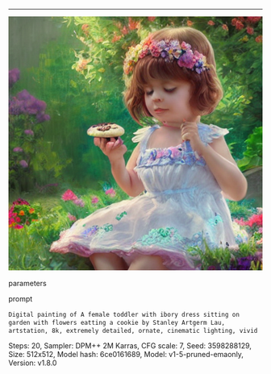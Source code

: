 

---
![image](https://github.com/bbeaekk/AI_Project/blob/main/%ED%94%84%EB%A1%AC%ED%94%84%ED%8A%B8%20%ED%85%8C%EC%8A%A4%ED%8A%B8/00003-3598288129.png?raw=true)

parameters

prompt
```
Digital painting of A female toddler with ibory dress sitting on garden with flowers eatting a cookie by Stanley Artgerm Lau, artstation, 8k, extremely detailed, ornate, cinematic lighting, vivid
```
Steps: 20, Sampler: DPM++ 2M Karras, CFG scale: 7, Seed: 3598288129, Size: 512x512, Model hash: 6ce0161689, Model: v1-5-pruned-emaonly, Version: v1.8.0

```
